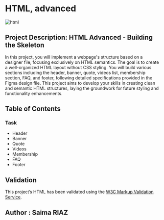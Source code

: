 #  HTML, advanced
![html](https://github.com/user-attachments/assets/14203162-98cc-4d5d-a99d-0cb00d4928f7)

## Project Description: HTML Advanced - Building the Skeleton

In this project, you will implement a webpage's structure based on a designer file, focusing exclusively on HTML semantics. The goal is to create a well-organized HTML layout without CSS styling. You will build various sections including the header, banner, quote, videos list, membership section, FAQ, and footer, following detailed specifications provided in the Figma design file. This project aims to develop your skills in creating clean and semantic HTML structures, laying the groundwork for future styling and functionality enhancements.

## Table of Contents
### Task

- Header
- Banner
- Quote 
- Videos
- Membership
- FAQ
- Footer

## Validation

This project’s HTML has been validated using the [W3C Markup Validation Service](https://validator.w3.org).

## Author : Saima RIAZ